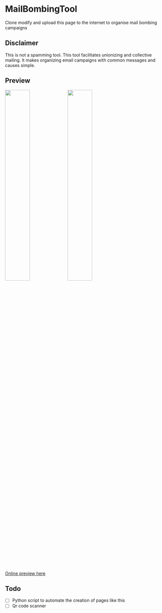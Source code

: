 # MailBombingTool
Clone modify and upload this page to the internet to organise mail bombing campaigns 
## Disclaimer
This is not a spamming tool. This tool facilitates unionizing and collective mailing. It makes organizing email campaigns with common messages and causes simple.  
## Preview 
<img src="https://github.com/frephs/MailBombingTool/blob/main/preview.png" width=40% align=left>
 <img src="https://github.com/frephs/MailBombingTool/blob/main/preview2.png" width=40%>

[Online preview here](https://htmlpreview.github.io/?https://github.com/frephs/MailBombingTool/blob/main/mailbomb.html)

## Todo
- [ ] Python script to automate the creation of pages like this
- [ ] Qr code scanner
